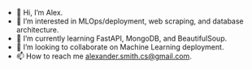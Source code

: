 - 👋 Hi, I’m Alex.
- 👀 I’m interested in MLOps/deployment, web scraping, and database architecture.
- 🌱 I’m currently learning FastAPI, MongoDB, and BeautifulSoup.
- 💞️ I’m looking to collaborate on Machine Learning deployment.
- 📫 How to reach me alexander.smith.cs@gmail.com.
